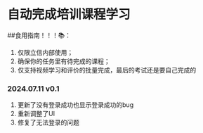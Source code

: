 # 自动完成培训课程学习

##食用指南！！！📚：
1. 仅限立信内部使用；
2. 确保你的任务里有待完成的课程；
3. 仅支持视频学习和评价的批量完成，最后的考试还是要自己完成的

### 2024.07.11 v0.1

1. 更新了没有登录成功也显示登录成功的bug
2. 重新调整了UI
3. 修复了无法登录的问题

